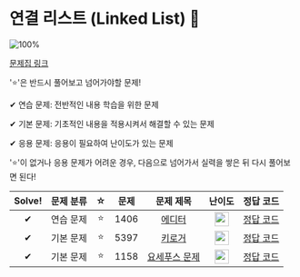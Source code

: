 # 연결 리스트 (Linked List) 🏅

![100%](https://progress-bar.dev/3/?scale=3&title=progress&width=500&color=babaca&suffix=/3)

[문제집 링크](https://www.acmicpc.net/workbook/view/7308)

'⭐️'은 반드시 풀어보고 넘어가야할 문제!

✔ 연습 문제: 전반적인 내용 학습을 위한 문제

✔ 기본 문제: 기초적인 내용을 적용시켜서 해결할 수 있는 문제

✔ 응용 문제: 응용이 필요하여 난이도가 있는 문제


'⭐️'이 없거나 응용 문제가 어려운 경우, 다음으로 넘어가서 실력을 쌓은 뒤 다시 풀어보면 된다!

| Solve! | 문제 분류 | ☆ | 문제 | 문제 제목 | 난이도 | 정답 코드 |
| :--: | :--: | :--: | :--: | :--: | :--: | :--: |
| ✔ | 연습 문제 | ⭐️ | 1406 | [에디터](https://www.acmicpc.net/problem/1406) | <img height="25px" width="25px" src="https://static.solved.ac/tier_small/9.svg"/> | [정답 코드](../0x04/solutions/1406.cpp) |
| ✔ | 기본 문제 | ⭐️ | 5397 | [키로거](https://www.acmicpc.net/problem/5397) | <img height="25px" width="25px" src="https://static.solved.ac/tier_small/9.svg"/> | [정답 코드](../0x04/solutions/5397.cpp) |
| ✔ | 기본 문제 | ⭐️ | 1158 | [요세푸스 문제](https://www.acmicpc.net/problem/1158) | <img height="25px" width="25px" src="https://static.solved.ac/tier_small/7.svg"/> | [정답 코드](../0x04/solutions/1158.cpp) |
